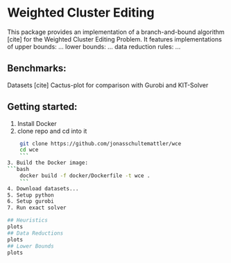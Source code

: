 # Weighted Cluster Editing

This package provides an implementation of a branch-and-bound algorithm [cite] for the Weighted Cluster Editing Problem.
It features implementations of
upper bounds:
...
lower bounds:
...
data reduction rules:
...

## Benchmarks:
Datasets [cite]
Cactus-plot for comparison with Gurobi and KIT-Solver

## Getting started:
1. Install Docker
2. clone repo and cd into it
```bash
    git clone https://github.com/jonasschultemattler/wce
    cd wce
    ```
3. Build the Docker image:
```bash
    docker build -f docker/Dockerfile -t wce .
    ```
4. Download datasets...
5. Setup python
6. Setup gurobi
7. Run exact solver

## Heuristics
plots
## Data Reductions
plots
## Lower Bounds
plots